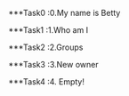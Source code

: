 ***Task0 :0.My name is Betty

***Task1 :1.Who am I

***Task2 :2.Groups

***Task3 :3.New owner

***Task4 :4. Empty!


